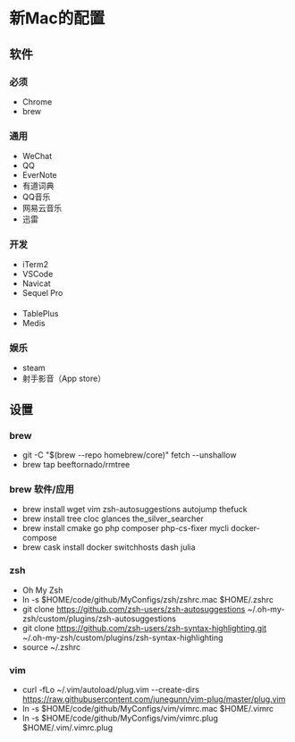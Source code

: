# 新Mac的配置

## 软件

### 必须
- Chrome
- brew

### 通用
- WeChat
- QQ
- EverNote
- 有道词典
- QQ音乐
- 网易云音乐
- 迅雷

### 开发
- iTerm2
- VSCode
- Navicat
- Sequel Pro

####
- TablePlus
- Medis

### 娱乐
- steam
- 射手影音（App store）


## 设置

### brew
- git -C "$(brew --repo homebrew/core)" fetch --unshallow
- brew tap beeftornado/rmtree

### brew 软件/应用
- brew install wget vim zsh-autosuggestions autojump thefuck
- brew install tree cloc glances the_silver_searcher
- brew install cmake go php composer php-cs-fixer mycli docker-compose
- brew cask install docker switchhosts dash julia

### zsh
- Oh My Zsh
- ln -s $HOME/code/github/MyConfigs/zsh/zshrc.mac $HOME/.zshrc
- git clone https://github.com/zsh-users/zsh-autosuggestions ~/.oh-my-zsh/custom/plugins/zsh-autosuggestions
- git clone https://github.com/zsh-users/zsh-syntax-highlighting.git ~/.oh-my-zsh/custom/plugins/zsh-syntax-highlighting
- source ~/.zshrc

### vim
- curl -fLo ~/.vim/autoload/plug.vim --create-dirs \
    https://raw.githubusercontent.com/junegunn/vim-plug/master/plug.vim
- ln -s $HOME/code/github/MyConfigs/vim/vimrc.mac $HOME/.vimrc
- ln -s $HOME/code/github/MyConfigs/vim/vimrc.plug $HOME/.vim/.vimrc.plug



